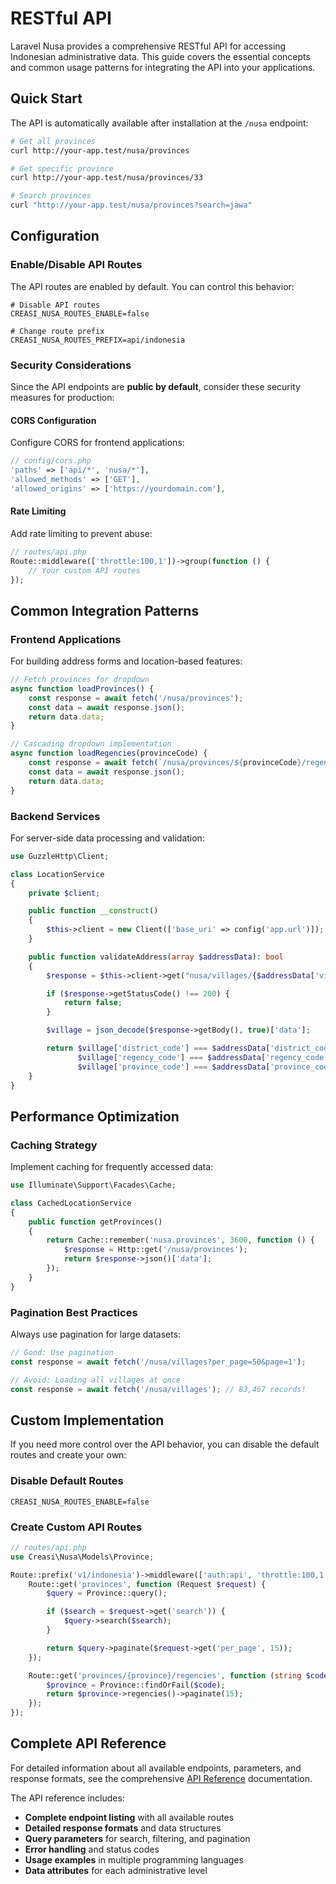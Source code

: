 # RESTful API

Laravel Nusa provides a comprehensive RESTful API for accessing Indonesian administrative data. This guide covers the essential concepts and common usage patterns for integrating the API into your applications.

## Quick Start

The API is automatically available after installation at the `/nusa` endpoint:

```bash
# Get all provinces
curl http://your-app.test/nusa/provinces

# Get specific province
curl http://your-app.test/nusa/provinces/33

# Search provinces
curl "http://your-app.test/nusa/provinces?search=jawa"
```

## Configuration

### Enable/Disable API Routes

The API routes are enabled by default. You can control this behavior:

```dotenv
# Disable API routes
CREASI_NUSA_ROUTES_ENABLE=false

# Change route prefix
CREASI_NUSA_ROUTES_PREFIX=api/indonesia
```

### Security Considerations

Since the API endpoints are **public by default**, consider these security measures for production:

#### CORS Configuration

Configure CORS for frontend applications:

```php
// config/cors.php
'paths' => ['api/*', 'nusa/*'],
'allowed_methods' => ['GET'],
'allowed_origins' => ['https://yourdomain.com'],
```

#### Rate Limiting

Add rate limiting to prevent abuse:

```php
// routes/api.php
Route::middleware(['throttle:100,1'])->group(function () {
    // Your custom API routes
});
```

## Common Integration Patterns

### Frontend Applications

For building address forms and location-based features:

```javascript
// Fetch provinces for dropdown
async function loadProvinces() {
    const response = await fetch('/nusa/provinces');
    const data = await response.json();
    return data.data;
}

// Cascading dropdown implementation
async function loadRegencies(provinceCode) {
    const response = await fetch(`/nusa/provinces/${provinceCode}/regencies`);
    const data = await response.json();
    return data.data;
}
```

### Backend Services

For server-side data processing and validation:

```php
use GuzzleHttp\Client;

class LocationService
{
    private $client;

    public function __construct()
    {
        $this->client = new Client(['base_uri' => config('app.url')]);
    }

    public function validateAddress(array $addressData): bool
    {
        $response = $this->client->get("nusa/villages/{$addressData['village_code']}");

        if ($response->getStatusCode() !== 200) {
            return false;
        }

        $village = json_decode($response->getBody(), true)['data'];

        return $village['district_code'] === $addressData['district_code'] &&
               $village['regency_code'] === $addressData['regency_code'] &&
               $village['province_code'] === $addressData['province_code'];
    }
}
```

## Performance Optimization

### Caching Strategy

Implement caching for frequently accessed data:

```php
use Illuminate\Support\Facades\Cache;

class CachedLocationService
{
    public function getProvinces()
    {
        return Cache::remember('nusa.provinces', 3600, function () {
            $response = Http::get('/nusa/provinces');
            return $response->json()['data'];
        });
    }
}
```

### Pagination Best Practices

Always use pagination for large datasets:

```javascript
// Good: Use pagination
const response = await fetch('/nusa/villages?per_page=50&page=1');

// Avoid: Loading all villages at once
const response = await fetch('/nusa/villages'); // 83,467 records!
```

## Custom Implementation

If you need more control over the API behavior, you can disable the default routes and create your own:

### Disable Default Routes

```dotenv
CREASI_NUSA_ROUTES_ENABLE=false
```

### Create Custom API Routes

```php
// routes/api.php
use Creasi\Nusa\Models\Province;

Route::prefix('v1/indonesia')->middleware(['auth:api', 'throttle:100,1'])->group(function () {
    Route::get('provinces', function (Request $request) {
        $query = Province::query();

        if ($search = $request->get('search')) {
            $query->search($search);
        }

        return $query->paginate($request->get('per_page', 15));
    });

    Route::get('provinces/{province}/regencies', function (string $code) {
        $province = Province::findOrFail($code);
        return $province->regencies()->paginate(15);
    });
});
```

## Complete API Reference

For detailed information about all available endpoints, parameters, and response formats, see the comprehensive [API Reference](/en/api/overview) documentation.

The API reference includes:

- **Complete endpoint listing** with all available routes
- **Detailed response formats** and data structures
- **Query parameters** for search, filtering, and pagination
- **Error handling** and status codes
- **Usage examples** in multiple programming languages
- **Data attributes** for each administrative level
